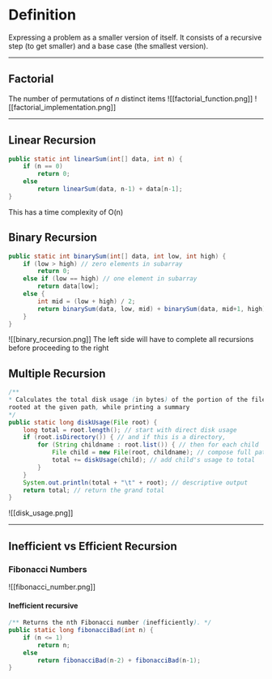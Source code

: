 # Definition
Expressing a problem as a smaller version of itself. It consists of a recursive step (to get smaller) and a base case (the smallest version).

----
## Factorial
The number of permutations of $n$ distinct items
![[factorial_function.png]]
![[factorial_implementation.png]]

----
## Linear Recursion
```Java
public static int linearSum(int[] data, int n) {
	if (n == 0)
		return 0;
	else
		return linearSum(data, n-1) + data[n-1];
}
```
This has a time complexity of O(n)

## Binary Recursion
```Java
public static int binarySum(int[] data, int low, int high) {
	if (low > high) // zero elements in subarray
		return 0;
	else if (low == high) // one element in subarray
		return data[low];
	else {
		int mid = (low + high) / 2;
		return binarySum(data, low, mid) + binarySum(data, mid+1, high);
	}
}
```
![[binary_recursion.png]]
The left side will have to complete all recursions before proceeding to the right

## Multiple Recursion
```Java
/**
* Calculates the total disk usage (in bytes) of the portion of the file system
rooted at the given path, while printing a summary
*/
public static long diskUsage(File root) {
	long total = root.length(); // start with direct disk usage
	if (root.isDirectory()) { // and if this is a directory,
		for (String childname : root.list()) { // then for each child
			File child = new File(root, childname); // compose full path to child
			total += diskUsage(child); // add child's usage to total
		}
	}
	System.out.println(total + "\t" + root); // descriptive output
	return total; // return the grand total
}
```
![[disk_usage.png]]

----
## Inefficient vs Efficient Recursion
### Fibonacci Numbers
![[fibonacci_number.png]]
#### Inefficient recursive
```Java
/** Returns the nth Fibonacci number (inefficiently). */
public static long fibonacciBad(int n) {
	if (n <= 1)
		return n;
	else
		return fibonacciBad(n-2) + fibonacciBad(n-1);
}
```
